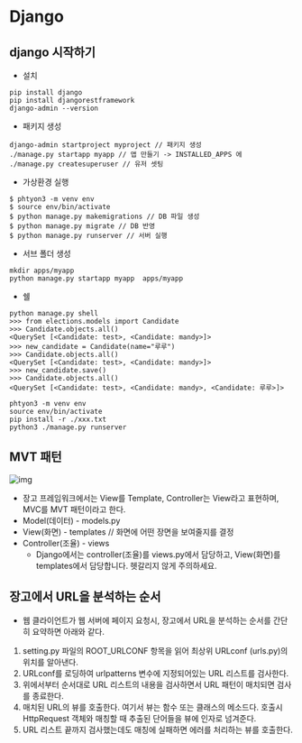 # Django


## django 시작하기

- 설치
```
pip install django
pip install djangorestframework
django-admin --version
```
- 패키지 생성
```
django-admin startproject myproject // 패키지 생성
./manage.py startapp myapp // 앱 만들기 -> INSTALLED_APPS 에 
./manage.py createsuperuser // 유저 셋팅
```
- 가상환경 실행
```
$ phtyon3 -m venv env
$ source env/bin/activate
$ python manage.py makemigrations // DB 파일 생성
$ python manage.py migrate // DB 반영
$ python manage.py runserver // 서버 실행
```
- 서브 폴더 생성
```
mkdir apps/myapp
python manage.py startapp myapp  apps/myapp
```

- 쉘
```
python manage.py shell
>>> from elections.models import Candidate
>>> Candidate.objects.all()
<QuerySet [<Candidate: test>, <Candidate: mandy>]>
>>> new_candidate = Candidate(name="루루")
>>> Candidate.objects.all()
<QuerySet [<Candidate: test>, <Candidate: mandy>]>
>>> new_candidate.save()
>>> Candidate.objects.all()
<QuerySet [<Candidate: test>, <Candidate: mandy>, <Candidate: 루루>]>
```

```
phtyon3 -m venv env
source env/bin/activate
pip install -r ./xxx.txt
python3 ./manage.py runserver
```

## MVT 패턴
![img](https://img1.daumcdn.net/thumb/R1280x0/?scode=mtistory2&fname=https%3A%2F%2Fblog.kakaocdn.net%2Fdn%2FpdQ3m%2FbtqwhTpC3gU%2FvXB2IGfXViX7cGFQgXjlR1%2Fimg.png)
- 장고 프레임워크에서는 View를 Template, Controller는 View라고 표현하며, MVC를 MVT 패턴이라고 한다.
- Model(데이터) - models.py
- View(화면) - templates // 화면에 어떤 장면을 보여줄지를 결정
- Controller(조율) - views
    - Django에서는 controller(조율)를 views.py에서 담당하고, View(화면)를 templates에서 담당합니다. 헷갈리지 않게 주의하세요.

## 장고에서 URL을 분석하는 순서
- 웹 클라이언트가 웹 서버에 페이지 요청시, 장고에서 URL을 분석하는 순서를 간단히 요약하면 아래와 같다.
1. setting.py 파일의 ROOT_URLCONF 항목을 읽어 최상위 URLconf (urls.py)의 위치를 알아낸다.
2. URLconf를 로딩하여 urlpatterns 변수에 지정되어있는 URL 리스트를 검사한다.
3. 위에서부터 순서대로 URL 리스트의 내용을 검사하면서 URL 패턴이 매치되면 검사를 종료한다.
4. 매치된 URL의 뷰를 호출한다. 여기서 뷰는 함수 또는 클래스의 메소드다. 호출시 HttpRequest 객체와 매칭할 때 추출된 단어들을 뷰에 인자로 넘겨준다.
5. URL 리스트 끝까지 검사했는데도 매칭에 실패하면 에러를 처리하는 뷰를 호출한다.

